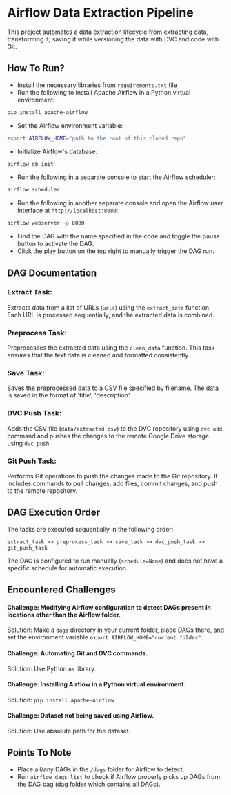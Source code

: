# Airflow Data Extraction Pipeline

This project automates a data extraction lifecycle from extracting data, transforming it, saving it while versioning the data with DVC and code with Git.

## How To Run?
- Install the necessary libraries from `requirements.txt` file
- Run the following to install Apache Airflow in a Python virtual environment:
```bash
pip install apache-airflow
```
- Set the Airflow environment variable:
```bash
export AIRFLOW_HOME="path to the root of this cloned repo"
```

- Initialize Airflow's database:
```bash
airflow db init
```
- Run the following in a separate console to start the Airflow scheduler:
```bash
airflow scheduler
```
- Run the following in another separate console and open the Airflow user interface at `http://localhost:8080`:
```bash
airflow webserver -p 8080
```
- Find the DAG with the name specified in the code and toggle the pause button to activate the DAG.
- Click the play button on the top right to manually trigger the DAG run.

## DAG Documentation

### Extract Task:
Extracts data from a list of URLs (`urls`) using the `extract_data` function. Each URL is processed sequentially, and the extracted data is combined.

### Preprocess Task:
Preprocesses the extracted data using the `clean_data` function. This task ensures that the text data is cleaned and formatted consistently.

### Save Task:
Saves the preprocessed data to a CSV file specified by filename. The data is saved in the format of 'title', 'description'.

### DVC Push Task:
Adds the CSV file (`data/extracted.csv`) to the DVC repository using `dvc add` command and pushes the changes to the remote Google Drive storage using `dvc push`.

### Git Push Task:
Performs Git operations to push the changes made to the Git repository. It includes commands to pull changes, add files, commit changes, and push to the remote repository.

## DAG Execution Order
The tasks are executed sequentially in the following order:

`extract_task >> preprocess_task >> save_task >> dvc_push_task >> git_push_task`

The DAG is configured to run manually (`schedule=None`) and does not have a specific schedule for automatic execution.

## Encountered Challenges
#### Challenge: Modifying Airflow configuration to detect DAGs present in locations other than the Airflow folder.
Solution: Make a `dags` directory in your current folder, place DAGs there, and set the environment variable `export AIRFLOW_HOME="current folder"`.

#### Challenge: Automating Git and DVC commands.
Solution: Use Python `os` library.

#### Challenge: Installing Airflow in a Python virtual environment.
Solution: `pip install apache-airflow`

#### Challenge: Dataset not being saved using Airflow.
Solution: Use absolute path for the dataset.

## Points To Note
- Place all/any DAGs in the `/dags` folder for Airflow to detect.
- Run `airflow dags list` to check if Airflow properly picks up DAGs from the DAG bag (dag folder which contains all DAGs).
